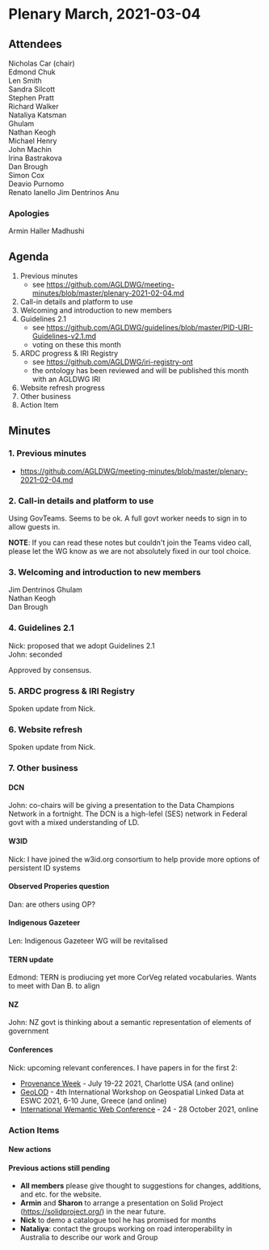 # Plenary March, 2021-03-04

## Attendees
Nicholas Car (chair)  
Edmond Chuk  
Len Smith  
Sandra Silcott  
Stephen Pratt  
Richard Walker  
Nataliya Katsman  
Ghulam  
Nathan Keogh  
Michael Henry  
John Machin  
Irina Bastrakova  
Dan Brough  
Simon Cox  
Deavio Purnomo  
Renato Ianello 
Jim Dentrinos 
Anu

### Apologies
Armin Haller
Madhushi


## Agenda
1. Previous minutes
    * see <https://github.com/AGLDWG/meeting-minutes/blob/master/plenary-2021-02-04.md>
2. Call-in details and platform to use
3. Welcoming and introduction to new members
4. Guidelines 2.1
    * see <https://github.com/AGLDWG/guidelines/blob/master/PID-URI-Guidelines-v2.1.md>
    * voting on these this month
5. ARDC progress & IRI Registry
    * see <https://github.com/AGLDWG/iri-registry-ont>
    * the ontology has been reviewed and will be published this month with an AGLDWG IRI
6. Website refresh progress
7. Other business
8. Action Item

## Minutes

### 1. Previous minutes
* <https://github.com/AGLDWG/meeting-minutes/blob/master/plenary-2021-02-04.md>

### 2. Call-in details and platform to use
Using GovTeams. Seems to be ok. A full govt worker needs to sign in to allow guests in.

**NOTE**: If you can read these notes but couldn't join the Teams video call, please let the WG know as we are not absolutely fixed in our tool choice.

### 3. Welcoming and introduction to new members
Jim Dentrinos
Ghulam  
Nathan Keogh  
Dan Brough  

### 4. Guidelines 2.1
Nick: proposed that we adopt Guidelines 2.1  
John: seconded  

Approved by consensus.


### 5. ARDC progress & IRI Registry
Spoken update from Nick.


### 6. Website refresh
Spoken update from Nick.


### 7. Other business

#### DCN
John: co-chairs will be giving a presentation to the Data Champions Network in a fortnight. The DCN is a high-lefel (SES) network in Federal govt with a mixed understanding of LD.

#### W3ID
Nick: I have joined the w3id.org consortium to help provide more options of persistent ID systems

#### Observed Properies question
Dan: are others using OP?

#### Indigenous Gazeteer
Len: Indigenous Gazeteer WG will be revitalised

#### TERN update
Edmond: TERN is prodiucing yet more CorVeg related vocabularies. Wants to meet with Dan B. to align

#### NZ
John: NZ govt is thinking about a semantic representation of elements of government

#### Conferences
Nick: upcoming relevant conferences. I have papers in for the first 2:

* [Provenance Week](http://provenanceweek.org/) - July 19-22 2021, Charlotte USA (and online)
* [GeoLOD](https://dice-group.github.io/GeoLD2021/) - 4th International Workshop on Geospatial Linked Data at ESWC 2021, 6-10 June, Greece (and online)
* [International Wemantic Web Conference](https://iswc2021.semanticweb.org/) - 24 - 28 October 2021, online


### Action Items
#### New actions

#### Previous actions still pending
* **All members** please give thought to suggestions for changes, additions, and etc. for the website. 
* **Armin** and **Sharon** to arrange a presentation on Solid Project (https://solidproject.org/) in the near future.
* **Nick** to demo a catalogue tool he has promised for months
* **Nataliya**: contact the groups working on road interoperability in Australia to describe our work and Group

